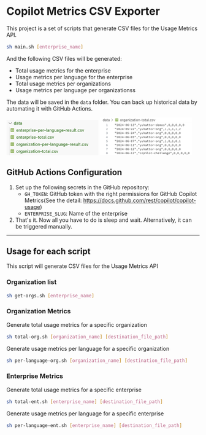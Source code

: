# Copilot Metrics CSV Exporter

This project is a set of scripts that generate CSV files for the Usage Metrics API.

```sh
sh main.sh [enterprise_name] 
```

And the following CSV files will be generated:

- Total usage metrics for the enterprise
- Usage metrics per language for the enterprise
- Total usage metrics per organizations
- Usage metrics per language per organizationss

The data will be saved in the `data` folder. You can back up historical data by automating it with GitHub Actions.

<img src="./assets/file-generated.png" width="240px" />
<img src="./assets/csv-image.png" width="240px" />


## GitHub Actions Configuration

1. Set up the following secrets in the GitHub repository:
   - `GH_TOKEN`: GitHub token with the right permissions for GitHub Copilot Metrics(See the detail: https://docs.github.com/rest/copilot/copilot-usage)
   - `ENTERPRISE_SLUG`: Name of the enterprise
2. That's it. Now all you have to do is sleep and wait. Alternatively, it can be triggered manually.
---
## Usage for each script

This script will generate CSV files for the Usage Metrics API

### Organization list

```bash
sh get-orgs.sh [enterprise_name]
```

### Organization Metrics

Generate total usage metrics for a specific organization

```bash
sh total-org.sh [organization_name] [destination_file_path]
```

Generate usage metrics per language for a specific organization

```bash
sh per-language-org.sh [organization_name] [destination_file_path]
```

### Enterprise Metrics

Generate total usage metrics for a specific enterprise

```bash
sh total-ent.sh [enterprise_name] [destination_file_path]
```

Generate usage metrics per language for a specific enterprise

```bash
sh per-language-ent.sh [enterprise_name] [destination_file_path]
```
